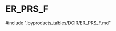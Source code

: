 # ER_PRS_F

<!-- ATTENTION : Ne pas supprimer ou modifier la ligne ci-dessous -->
#include ".byproducts_tables/DCIR/ER_PRS_F.md"
<!-- ATTENTION : Ne pas supprimer ou modifier la ligne ci-dessus -->
